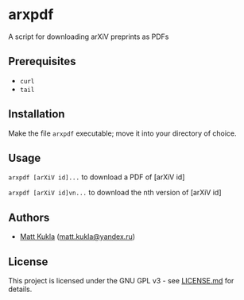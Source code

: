 # arxpdf
A script for downloading arXiV preprints as PDFs

## Prerequisites
* ```curl```
* ```tail```

## Installation
Make the file ```arxpdf``` executable; move it into your directory of choice.

## Usage
```arxpdf [arXiV id]...``` to download a PDF of [arXiV id]

```arxpdf [arXiV id]vn...``` to download the nth version of [arXiV id]

## Authors
* [Matt Kukla](https://matt-kukla.github.io) (<matt.kukla@yandex.ru>)

## License
This project is licensed under the GNU GPL v3 - see [LICENSE.md](LICENSE.md)
for details.
